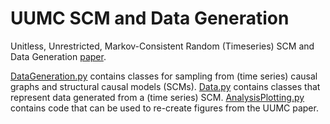 # UUMC SCM and Data Generation
Unitless, Unrestricted, Markov-Consistent Random (Timeseries) SCM and Data Generation [paper](https://doi.org/10.48550/arXiv.2405.13100).

[DataGeneration.py](DataGeneration.py) contains classes for sampling from (time series) causal graphs and structural causal models (SCMs). 
[Data.py](Data.py) contains classes that represent data generated from a (time series) SCM. 
[AnalysisPlotting.py](AnalysisPlotting.py) contains code that can be used to re-create figures from the UUMC paper.